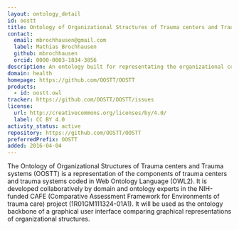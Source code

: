 ```yaml
---
layout: ontology_detail
id: oostt
title: Ontology of Organizational Structures of Trauma centers and Trauma systems
contact:
  email: mbrochhausen@gmail.com
  label: Mathias Brochhausen
  github: mbrochhausen
  orcid: 0000-0003-1834-3856
description: An ontology built for representating the organizational components of trauma centers and trauma systems.
domain: health
homepage: https://github.com/OOSTT/OOSTT
products:
  - id: oostt.owl
tracker: https://github.com/OOSTT/OOSTT/issues
license:
  url: http://creativecommons.org/licenses/by/4.0/
  label: CC BY 4.0
activity_status: active
repository: https://github.com/OOSTT/OOSTT
preferredPrefix: OOSTT
added: 2016-04-04
---
```


The Ontology of Organizational Structures of Trauma centers and Trauma systems (OOSTT) is a representation of the components of trauma centers and trauma systems coded in Web Ontology Language (OWL2). It is developed collaboratively by domain and ontology experts in the NIH-funded CAFE (Comparative Assessment Framework for Environments of trauma care) project (1R01GM111324-01A1). It will be used as the ontology backbone of a graphical user interface comparing graphical representations of organizational structures.
